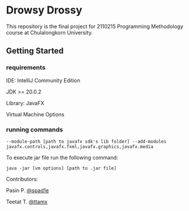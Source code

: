 # Drowsy Drossy

This repository is the final project for 2110215 Programming Methodology course at Chulalongkorn University.

## Getting Started

### requirements

IDE: IntelliJ Community Edition

JDK >= 20.0.2

Library: JavaFX

Virtual Machine Options

### running commands

```
--module-path [path to javafx sdk's lib folder] --add-modules javafx.controls,javafx.fxml,javafx.graphics,javafx.media
```

To execute jar file run the following command:

```
java -jar [vm options] [path to .jar file]
```

Contributors:

Pasin P. [@spad1e](<https://github.com/spad1e>)

Teetat T. [@ttamx](<https://github.com/ttamx>)
